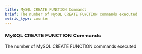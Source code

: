 ```yaml
---
title: MySQL CREATE FUNCTION Commands
brief: The number of MySQL CREATE FUNCTION commands executed
metric_type: counter
---
```

### MySQL CREATE FUNCTION Commands

The number of MySQL CREATE FUNCTION commands executed
